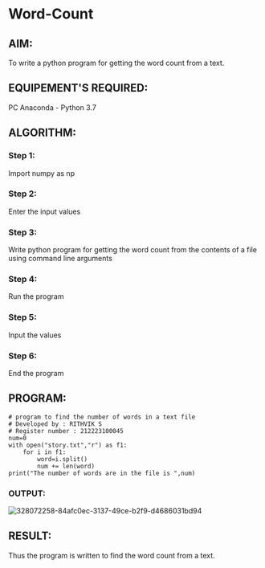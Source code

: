 # Word-Count
## AIM:
To write a python program for getting the word count from a text.
## EQUIPEMENT'S REQUIRED: 
PC
Anaconda - Python 3.7
## ALGORITHM: 
### Step 1:
Import numpy as np
### Step 2: 
Enter the input values
### Step 3: 
Write python program for getting the word count from the contents of a file using command line arguments
### Step 4:  
Run the program
### Step 5: 
Input the values
### Step 6: 
End the program
## PROGRAM:
```
# program to find the number of words in a text file
# Developed by : RITHVIK S 
# Register number : 212223100045
num=0
with open("story.txt","r") as f1:
    for i in f1:
        word=i.split()
        num += len(word)
print("The number of words are in the file is ",num)
```             
### OUTPUT:
![328072258-84afc0ec-3137-49ce-b2f9-d4686031bd94](https://github.com/Rithviknathan/Word-Count/assets/148410509/172b286f-7fbc-490d-92e5-4712a40e57ce)
## RESULT:
Thus the program is written to find the word count from a text.
